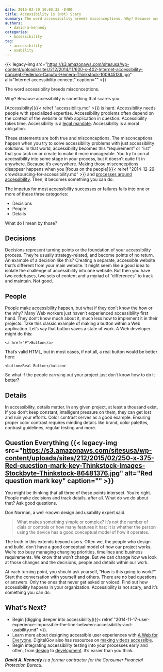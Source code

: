 ```yaml
---
date: 2015-02-20 10:00:33 -0400
title: Accessibility Is (Not) Scary
summary: The word accessibility breeds misconceptions. Why? Because accessibility is something that scares you. Accessibility is hard. Accessibility needs people with specialized expertise. Accessibility problems often depend on the context of the website or Web application in question. Accessibility takes time. Accessibility is a legal mandate. Accessibility is a moral obligation. These statements are both true
authors:
  - david-a-kennedy
categories:
  - Accessibility
tag:
  - accessibility
  - usability
---
```


{{< legacy-img src="https://s3.amazonaws.com/sitesusa/wp-content/uploads/sites/212/2014/11/600-x-402-Internet-accessibility-concept-Federico-Caputo-Hemera-Thinkstock-100945139.jpg" alt="Internet accessibility concept" caption="" >}} 

The word accessibility breeds misconceptions.

Why? Because accessibility is something that scares you.

[Accessibility]({{< relref "accessibility.md" >}}) is hard. Accessibility needs people with specialized expertise. Accessibility problems often depend on the context of the website or Web application in question. Accessibility takes time. Accessibility is a [legal mandate](https://www.disability.gov/). Accessibility is a moral obligation.

These statements are both true and misconceptions. The misconceptions happen when you try to solve accessibility problems with just accessibility solutions. In that world, accessibility becomes this &#8220;requirement&#8221; or &#8220;list&#8221; that you tack on or create to make it more manageable. You try to corral accessibility into some stage in your process, but it doesn&#8217;t quite fit in anywhere. Because it&#8217;s everywhere. Making those misconceptions disappear happens when you [focus on the people]({{< relref "2014-12-29-crowdsourcing-for-accessibility.md" >}} and [processes around accessibility](http://section508.gov/). Then, it becomes something you can do.

The impetus for most accessibility successes or failures falls into one or more of these three categories:

  * Decisions
  * People
  * Details

What do I mean by those?

## Decisions

Decisions represent turning points or the foundation of your accessibility process. They&#8217;re usually strategy-related, and become points of no return. An example of a decision like this? Creating a separate, accessible website that&#8217;s different from your main website. It might seem like a good idea to isolate the challenge of accessibility into one website. But then you have two codebases, two sets of content and a myriad of &#8220;differences&#8221; to track and maintain. Not good.

## People

People make accessibility happen, but what if they don&#8217;t know the how or the why? Many Web workers just haven&#8217;t experienced accessibility first hand. They don&#8217;t know much about it, much less how to implement it in their projects. Take this classic example of making a button within a Web application. Let&#8217;s say that button saves a state of work. A Web developer might do this:

`<a href="#">Button</a>`

That&#8217;s valid HTML, but in most cases, if not all, a real button would be better here:

`<button>Real Button</button>`

So what if the people carrying out your project just don&#8217;t know how to do it better?

## Details

In accessibility, details matter. In any given project, at least a thousand exist. If you don&#8217;t keep constant, intelligent pressure on them, they can get lost and ruin your efforts. Color contrast serves as a good example. Ensuring proper color contrast requires minding details like brand, color palettes, contrast guidelines, regular testing and more.

## Question Everything {{< legacy-img src="https://s3.amazonaws.com/sitesusa/wp-content/uploads/sites/212/2015/02/250-x-375-Red-question-mark-key-Thinkstock-Images-Stockbyte-Thinkstock-86481376.jpg" alt="Red question mark key" caption="" >}} 

You might be thinking that all three of these points intersect. You&#8217;re right. People make decisions and track details, after all. What do we do about that? Ask good questions.

Don Norman, a well-known design and usability expert said:

> What makes something simple or complex? It&#8217;s not the number of dials or controls or how many features it has: It is whether the person using the device has a good conceptual model of how it operates.

The truth in this extends beyond users. Often we, the people who design and build, don&#8217;t have a good conceptual model of how our project works. We&#8217;re too busy managing changing priorities, timelines and business requirements. We know that won&#8217;t change. But we can change how we look at those changes and the decisions, people and details within our work.

At each turning point, you should ask yourself, &#8220;How is this going to work?&#8221; Start the conversation with yourself and others. There are no bad questions or answers. Only the ones that never get asked or voiced. Find out how accessibility happens in your organization. Accessibility is not scary, and it&#8217;s something you can do.

## What&#8217;s Next?

  * Begin [digging deeper into accessibility]({{< relref "2014-11-17-user-experience-impossible-the-line-between-accessibility-and-usability.md" >}}.
  * Learn more about designing accessible user experiences with [A Web for Everyone](http://rosenfeldmedia.com/books/a-web-for-everyone/). DigitalGov also has resources on [making videos accessible](https://www.WHATEVER/2014/06/30/508-accessible-videos-why-and-how-to-make-them/).
  * Begin integrating accessibility testing into your processes early and often, from [design](http://webaim.org/resources/designers/) to [development](http://davidakennedy.com/2014/10/31/web-accessibility-in-60-seconds/). It&#8217;s easier than you think.

_**David A. Kennedy** is a former contractor for the Consumer Financial Protection Bureau._